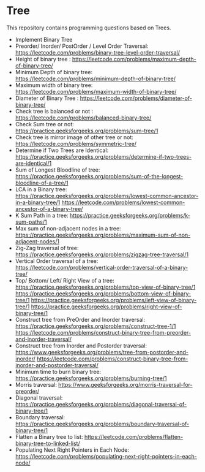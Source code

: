 # Tree
This repository contains programming questions based on Trees.
- Implement Binary Tree
- Preorder/ Inorder/ PostOrder / Level Order Traversal: https://leetcode.com/problems/binary-tree-level-order-traversal/
- Height of binary tree : https://leetcode.com/problems/maximum-depth-of-binary-tree/
- Minimum Depth of binary tree: https://leetcode.com/problems/minimum-depth-of-binary-tree/
- Maximum width of binary tree: https://leetcode.com/problems/maximum-width-of-binary-tree/
- Diameter of Binary Tree : https://leetcode.com/problems/diameter-of-binary-tree/
- Check tree is balanced or not : https://leetcode.com/problems/balanced-binary-tree/
- Check Sum tree or not: https://practice.geeksforgeeks.org/problems/sum-tree/1
- Check tree is mirror image of other tree or not: https://leetcode.com/problems/symmetric-tree/
- Determine if Two Trees are Identical: https://practice.geeksforgeeks.org/problems/determine-if-two-trees-are-identical/1
- Sum of Longest Bloodline of tree: https://practice.geeksforgeeks.org/problems/sum-of-the-longest-bloodline-of-a-tree/1
- LCA in a Binary tree:
  https://practice.geeksforgeeks.org/problems/lowest-common-ancestor-in-a-binary-tree/1
  https://leetcode.com/problems/lowest-common-ancestor-of-a-binary-tree/
- K Sum Path in a tree:  https://practice.geeksforgeeks.org/problems/k-sum-paths/1
- Max sum of non-adjacent nodes in a tree: https://practice.geeksforgeeks.org/problems/maximum-sum-of-non-adjacent-nodes/1
- Zig-Zag traversal of tree: https://practice.geeksforgeeks.org/problems/zigzag-tree-traversal/1
- Vertical Order traversal of a tree: https://leetcode.com/problems/vertical-order-traversal-of-a-binary-tree/
- Top/ Bottom/ Left/ Right View of a tree:
  https://practice.geeksforgeeks.org/problems/top-view-of-binary-tree/1
  https://practice.geeksforgeeks.org/problems/bottom-view-of-binary-tree/1
  https://practice.geeksforgeeks.org/problems/left-view-of-binary-tree/1
  https://practice.geeksforgeeks.org/problems/right-view-of-binary-tree/1
- Construct tree from PreOrder and Inorder traversal:
  https://practice.geeksforgeeks.org/problems/construct-tree-1/1
  https://leetcode.com/problems/construct-binary-tree-from-preorder-and-inorder-traversal/
- Construct tree from Inorder and Postorder traversal:
  https://www.geeksforgeeks.org/problems/tree-from-postorder-and-inorder/
  https://leetcode.com/problems/construct-binary-tree-from-inorder-and-postorder-traversal/
- Minimum time to burn binary tree: https://practice.geeksforgeeks.org/problems/burning-tree/1
- Morris traversal: https://www.geeksforgeeks.org/morris-traversal-for-preorder/
- Diagonal traversal: https://practice.geeksforgeeks.org/problems/diagonal-traversal-of-binary-tree/1 
- Boundary traversal: https://practice.geeksforgeeks.org/problems/boundary-traversal-of-binary-tree/1 
- Flatten a Binary tree to list: https://leetcode.com/problems/flatten-binary-tree-to-linked-list/ 
- Populating Next Right Pointers in Each Node: https://leetcode.com/problems/populating-next-right-pointers-in-each-node/
